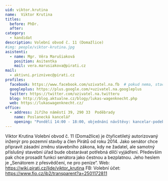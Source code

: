```yaml
---
uid: viktor.krutina
name:  Viktor Krutina
titles:
  before: PhDr.
  after:
category:
  - kandidat
description: Volební obvod č. 11 (Domažlice)
#img: people/viktor-krutina.jpg 
asistenti:
  - name: Mgr. Věra Marušiaková
    position: Asitentka
    mail: vera.marusiakova@pirati.cz
mail:
  - aktivni.priznivec@pirati.cz
profiles:
  facebook: https://www.facebook.com/uzivatel.na.fb  # pokud nema, staci smazat tuto radku
  googleplus: https://plus.google.com/+uzivatel.na.googleplus
  twitter: https://twitter.com/uzivatel.na.twitteru
  blog: http://blog.aktualne.cz/blogy/lukas-wagenknecht.php
  web: https://lukaswagenknecht.cz/
office:
  - address: Jiřího náměstí 39, 290 33  Poděbrady
    name: Poslanecká kancelář
    opening: "Pondělí 14:00 - 18:00, objednání návštěvy: kancelar-podebrady@pirati.cz nebo 778 111 462. Dne 18. 6. je z pracovních důvodů kancelář mimo provoz."
---
```


Viktor Krutina
Volební obvod č. 11 (Domažlice)
je čtyřicetiletý autorizovaný inženýr pro pozemní stavby a člen Pirátů od roku 2014. Jako senátor chce připravit zásadní změnu stavebního zákona, kdy ne žadatel, ale samotný příslušný stavební úřad bude obstarávat potřebná dílčí vyjádření. Především pak chce prosadit funkci senátora jako čestnou a bezplatnou. Jeho heslem je „Senátorem z přesvědčení, ne pro peníze“.
Web: https://wiki.pirati.cz/lide/viktor_krutina 
FB:
Volební účet: https://www.fio.cz/ib2/transparent?a=2501172811 

